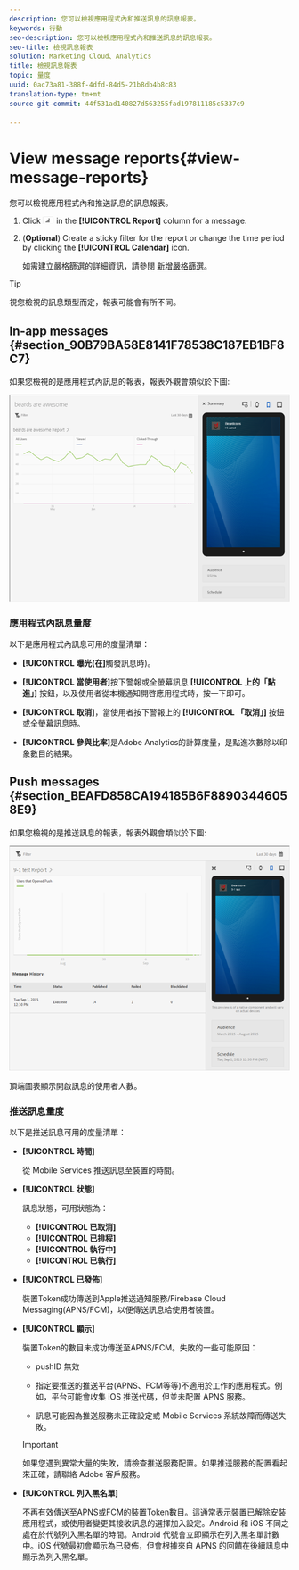 ```yaml
---
description: 您可以檢視應用程式內和推送訊息的訊息報表。
keywords: 行動
seo-description: 您可以檢視應用程式內和推送訊息的訊息報表。
seo-title: 檢視訊息報表
solution: Marketing Cloud、Analytics
title: 檢視訊息報表
topic: 量度
uuid: 0ac73a81-388f-4dfd-84d5-21b8db4b8c83
translation-type: tm+mt
source-git-commit: 44f531ad140827d563255fad197811185c5337c9

---
```



# View message reports{#view-message-reports}

您可以檢視應用程式內和推送訊息的訊息報表。

1. Click ![report icon](assets/icon_report.png) in the **[!UICONTROL Report]** column for a message.
1. (**Optional**) Create a sticky filter for the report or change the time period by clicking the **[!UICONTROL Calendar]** icon.

   如需建立嚴格篩選的詳細資訊，請參閱 [新增嚴格篩選](/help/using/usage/reports-customize/t-sticky-filter.md)。

>[!TIP]
>
>視您檢視的訊息類型而定，報表可能會有所不同。

## In-app messages {#section_90B79BA58E8141F78538C187EB1BF8C7}

如果您檢視的是應用程式內訊息的報表，報表外觀會類似於下圖:

![報表訊息](assets/report_message.png)

### 應用程式內訊息量度

以下是應用程式內訊息可用的度量清單：

* **[!UICONTROL 曝光(在]**&#x200B;觸發訊息時)。

* **[!UICONTROL 當使用者]**&#x200B;按下警報或全螢幕訊息 **[!UICONTROL 上的「點進」]** 按鈕，以及使用者從本機通知開啓應用程式時，按一下即可。

* **[!UICONTROL 取消]**，當使用者按下警報上的 **[!UICONTROL 「取消」]** 按鈕或全螢幕訊息時。

* **[!UICONTROL 參與比率]**&#x200B;是Adobe Analytics的計算度量，是點進次數除以印象數目的結果。

## Push messages {#section_BEAFD858CA194185B6F88903446058E9}

如果您檢視的是推送訊息的報表，報表外觀會類似於下圖:

![推送訊息](assets/report_message_push.png)

頂端圖表顯示開啟訊息的使用者人數。

### 推送訊息量度

以下是推送訊息可用的度量清單：

* **[!UICONTROL 時間]**

   從 Mobile Services 推送訊息至裝置的時間。

* **[!UICONTROL 狀態]**

   訊息狀態，可用狀態為：

   * **[!UICONTROL 已取消]**
   * **[!UICONTROL 已排程]**
   * **[!UICONTROL 執行中]**
   * **[!UICONTROL 已執行]**

* **[!UICONTROL 已發佈]**

   裝置Token成功傳送到Apple推送通知服務/Firebase Cloud Messaging(APNS/FCM)，以便傳送訊息給使用者裝置。

* **[!UICONTROL 顯示]**

   裝置Token的數目未成功傳送至APNS/FCM。失敗的一些可能原因：

   * pushID 無效

   * 指定要推送的推送平台(APNS、FCM等等)不適用於工作的應用程式。例如，平台可能會收集 iOS 推送代碼，但並未配置 APNS 服務。

   * 訊息可能因為推送服務未正確設定或 Mobile Services 系統故障而傳送失敗。
   >[!IMPORTANT]
   >
   >如果您遇到異常大量的失敗，請檢查推送服務配置。如果推送服務的配置看起來正確，請聯絡 Adobe 客戶服務。

* **[!UICONTROL 列入黑名單]**

   不再有效傳送至APNS或FCM的裝置Token數目。這通常表示裝置已解除安裝應用程式，或使用者變更其接收訊息的選擇加入設定。Android 和 iOS 不同之處在於代號列入黑名單的時間。Android 代號會立即顯示在列入黑名單計數中。iOS 代號最初會顯示為已發佈，但會根據來自 APNS 的回饋在後續訊息中顯示為列入黑名單。
